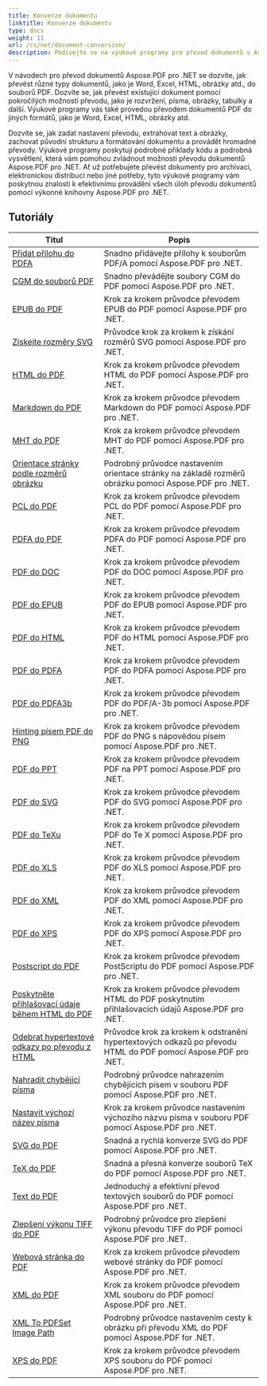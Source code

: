 ```yaml
---
title: Konverze dokumentu
linktitle: Konverze dokumentu
type: docs
weight: 11
url: /cs/net/document-conversion/
description: Podívejte se na výukové programy pro převod dokumentů s Aspose.PDF pro .NET. Snadno převádějte soubory do různých formátů.
---
```

V návodech pro převod dokumentů Aspose.PDF pro .NET se dozvíte, jak převést různé typy dokumentů, jako je Word, Excel, HTML, obrázky atd., do souborů PDF. Dozvíte se, jak převést existující dokument pomocí pokročilých možností převodu, jako je rozvržení, písma, obrázky, tabulky a další. Výukové programy vás také provedou převodem dokumentů PDF do jiných formátů, jako je Word, Excel, HTML, obrázky atd. 

Dozvíte se, jak zadat nastavení převodu, extrahovat text a obrázky, zachovat původní strukturu a formátování dokumentu a provádět hromadné převody. Výukové programy poskytují podrobné příklady kódu a podrobná vysvětlení, která vám pomohou zvládnout možnosti převodu dokumentů Aspose.PDF pro .NET. Ať už potřebujete převést dokumenty pro archivaci, elektronickou distribuci nebo jiné potřeby, tyto výukové programy vám poskytnou znalosti k efektivnímu provádění všech úloh převodu dokumentů pomocí výkonné knihovny Aspose.PDF pro .NET.

## Tutoriály
| Titul | Popis |
| --- | --- | 
| [Přidat přílohu do PDFA](./add-attachment-to-pdfa/) | Snadno přidávejte přílohy k souborům PDF/A pomocí Aspose.PDF pro .NET. |  
| [CGM do souborů PDF](./cgm-to-pdf/) | Snadno převádějte soubory CGM do PDF pomocí Aspose.PDF pro .NET. |  
| [EPUB do PDF](./epub-to-pdf/) | Krok za krokem průvodce převodem EPUB do PDF pomocí Aspose.PDF pro .NET. |  
| [Získejte rozměry SVG](./get-svg-dimensions/) | Průvodce krok za krokem k získání rozměrů SVG pomocí Aspose.PDF pro .NET. |  
| [HTML do PDF](./html-to-pdf/) | Krok za krokem průvodce převodem HTML do PDF pomocí Aspose.PDF pro .NET. |  
| [Markdown do PDF](./markdown-to-pdf/) | Krok za krokem průvodce převodem Markdown do PDF pomocí Aspose.PDF pro .NET. |  
| [MHT do PDF](./mht-to-pdf/) | Krok za krokem průvodce převodem MHT do PDF pomocí Aspose.PDF pro .NET. |  
| [Orientace stránky podle rozměrů obrázku](./page-orientation-according-image-dimensions/) | Podrobný průvodce nastavením orientace stránky na základě rozměrů obrázku pomocí Aspose.PDF pro .NET. |  
| [PCL do PDF](./pcl-to-pdf/) | Krok za krokem průvodce převodem PCL do PDF pomocí Aspose.PDF pro .NET. |  
| [PDFA do PDF](./pdfa-to-pdf/) | Krok za krokem průvodce převodem PDFA do PDF pomocí Aspose.PDF pro .NET. |  
| [PDF do DOC](./pdf-to-doc/) | Krok za krokem průvodce převodem PDF do DOC pomocí Aspose.PDF pro .NET.  |  
| [PDF do EPUB](./pdf-to-epub/) | Krok za krokem průvodce převodem PDF do EPUB pomocí Aspose.PDF pro .NET. |  
| [PDF do HTML](./pdf-to-html/) | Krok za krokem průvodce převodem PDF do HTML pomocí Aspose.PDF pro .NET. |  
| [PDF do PDFA](./pdf-to-pdfa/) | Krok za krokem průvodce převodem PDF do PDFA pomocí Aspose.PDF pro .NET. |  
| [PDF do PDFA3b](./pdf-to-pdfa3b/) | Krok za krokem průvodce převodem PDF do PDF/A-3b pomocí Aspose.PDF pro .NET. |  
| [Hinting písem PDF do PNG](./pdf-to-png-font-hinting/) | Krok za krokem průvodce převodem PDF do PNG s nápovědou písem pomocí Aspose.PDF pro .NET. |  
| [PDF do PPT](./pdf-to-ppt/) | Krok za krokem průvodce převodem PDF na PPT pomocí Aspose.PDF pro .NET. |  
| [PDF do SVG](./pdf-to-svg/) | Krok za krokem průvodce převodem PDF do SVG pomocí Aspose.PDF pro .NET. |  
| [PDF do TeXu](./pdf-to-tex/) | Krok za krokem průvodce převodem PDF do Te X pomocí Aspose.PDF pro .NET. |  
| [PDF do XLS](./pdf-to-xls/) | Krok za krokem průvodce převodem PDF do XLS pomocí Aspose.PDF pro .NET. |  
| [PDF do XML](./pdf-to-xml/) | Krok za krokem průvodce převodem PDF do XML pomocí Aspose.PDF pro .NET. |  
| [PDF do XPS](./pdf-to-xps/) | Krok za krokem průvodce převodem PDF do XPS pomocí Aspose.PDF pro .NET. |  
| [Postscript do PDF](./postscript-to-pdf/) | Krok za krokem průvodce převodem PostScriptu do PDF pomocí Aspose.PDF pro .NET. |  
| [Poskytněte přihlašovací údaje během HTML do PDF](./provide-credentials-during-html-to-pdf/) | Krok za krokem průvodce převodem HTML do PDF poskytnutím přihlašovacích údajů Aspose.PDF pro .NET. |  
| [Odebrat hypertextové odkazy po převodu z HTML](./remove-hyperlinks-after-converting-from-html/) | Průvodce krok za krokem k odstranění hypertextových odkazů po převodu HTML do PDF pomocí Aspose.PDF pro .NET. |  
| [Nahradit chybějící písma](./replace-missing-fonts/) | Podrobný průvodce nahrazením chybějících písem v souboru PDF pomocí Aspose.PDF pro .NET. |  
| [Nastavit výchozí název písma](./set-default-font-name/) | Krok za krokem průvodce nastavením výchozího názvu písma v souboru PDF pomocí Aspose.PDF pro .NET. |  
| [SVG do PDF](./svg-to-pdf/) | Snadná a rychlá konverze SVG do PDF pomocí Aspose.PDF pro .NET. |  
| [TeX do PDF](./tex-to-pdf/) | Snadná a přesná konverze souborů TeX do PDF pomocí Aspose.PDF pro .NET. |  
| [Text do PDF](./text-to-pdf/) | Jednoduchý a efektivní převod textových souborů do PDF pomocí Aspose.PDF pro .NET. |  
| [Zlepšení výkonu TIFF do PDF](./tiff-to-pdf-performance-improvement/) | Podrobný průvodce pro zlepšení výkonu převodu TIFF do PDF pomocí Aspose.PDF pro .NET. |  
| [Webová stránka do PDF](./web-page-to-pdf/) | Krok za krokem průvodce převodem webové stránky do PDF pomocí Aspose.PDF pro .NET. |  
| [XML do PDF](./xml-to-pdf/) | Krok za krokem průvodce převodem XML souboru do PDF pomocí Aspose.PDF pro .NET. |  
| [XML To PDFSet Image Path](./xml-to-pdfset-image-path/) | Podrobný průvodce nastavením cesty k obrázku při převodu XML do PDF pomocí Aspose.PDF for .NET. |  
| [XPS do PDF](./xps-to-pdf/) | Krok za krokem průvodce převodem XPS souboru do PDF pomocí Aspose.PDF pro .NET. |  